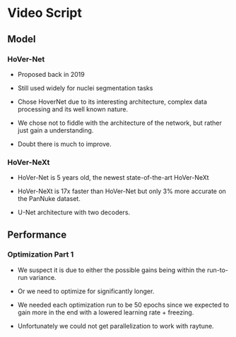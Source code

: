 # Video Script

## Model

### HoVer-Net

- Proposed back in 2019

- Still used widely for nuclei segmentation tasks

- Chose HoverNet due to its interesting architecture, complex data processing and its well known nature.

- We chose not to fiddle with the architecture of the network, but rather just gain a understanding.

- Doubt there is much to improve.

### HoVer-NeXt

- HoVer-Net is 5 years old, the newest state-of-the-art HoVer-NeXt

- HoVer-NeXt is 17x faster than HoVer-Net but only 3% more accurate on the PanNuke dataset.

- U-Net architecture with two decoders.

## Performance

### Optimization Part 1

- We suspect it is due to either the possible gains being within the run-to-run variance.

- Or we need to optimize for significantly longer.

- We needed each optimization run to be 50 epochs since we expected to gain more in the end with a lowered learning rate + freezing.

- Unfortunately we could not get parallelization to work with raytune.

